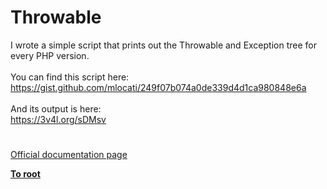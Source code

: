 # Throwable




<div class="phpcode"><span class="html">
I wrote a simple script that prints out the Throwable and Exception tree for every PHP version.<br><br>You can find this script here:<br><a href="https://gist.github.com/mlocati/249f07b074a0de339d4d1ca980848e6a" rel="nofollow" target="_blank">https://gist.github.com/mlocati/249f07b074a0de339d4d1ca980848e6a</a><br><br>And its output is here:<br><a href="https://3v4l.org/sDMsv" rel="nofollow" target="_blank">https://3v4l.org/sDMsv</a></span>
</div>
  

#

[Official documentation page](https://www.php.net/manual/en/class.throwable.php)

**[To root](/)**
